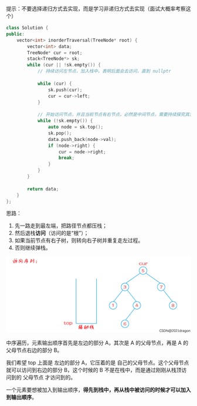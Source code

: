提示：不要选择递归方式去实现，而是学习非递归方式去实现（面试大概率考察这个）

```c++
class Solution {
public:
    vector<int> inorderTraversal(TreeNode* root) {
        vector<int> data;
        TreeNode* cur = root;
        stack<TreeNode*> sk;
        while (cur || !sk.empty()) {
            // 持续访问左节点，加入栈中，表明后面会去访问，直到 nullptr

            while (cur) {
                sk.push(cur);
                cur = cur->left;
            }

            // 开始访问节点，并且当前节点有右节点，必然是中间节点，需要持续探究其左节点（进入到下一轮循环）
            while (!sk.empty()) {
                auto node = sk.top();
                sk.pop();
                data.push_back(node->val);
                if (node->right) {
                    cur = node->right;
                    break;
                }
            }
        }

        return data;
    }
};
```

思路：

1. 先一路走到最左端，把路径节点都压栈；
2. 然后退栈**访问**（访问的是“根”）；
3. 如果当前节点有右子树，则转向右子树并重复走左过程。
4. 否则继续弹栈。

![二叉树的前中后序遍历（非递归实现）_二叉树_02](images/02162017_62e8de41e9cb564159.gif)


中序遍历，元素输出顺序首先是左边的部分 A，其次是 A 的父母节点，再是 A 的父母节点右边的部分 B。

我们希望 top 上面是 左边的部分 A，它压着的是 自己的父母节点。这个父母节点就可以访问到右边的部分 B，这个时候的 B 不是在栈中，而是通过刚刚从栈顶访问到的 父母节点 才访问到的。

一个元素要想被加入到输出顺序，**得先到栈中，再从栈中被访问的时候才可以加入到输出顺序**。